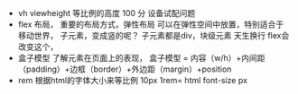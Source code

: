 - vh viewheight 等比例的高度
100 分 设备试配问题
- flex 布局， 重要的布局方式，弹性布局
可以在弹性空间中放置，特别适合于移动世界，
子元素，变成竖的呢？
子元素都是div，块级元素 天生换行
flex会改变这个，
- 盒子模型
了解元素在页面上的表现，
盒子模型 = 内容（w/h）+内间距（padding）+边框（border）+外边距（margin）+position
- rem 根据html的字体大小来等比例
10px 1rem= html font-size  px